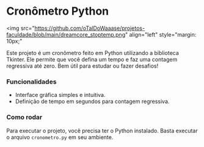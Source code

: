 # Cronômetro Python
<img src="https://github.com/oTalDoWaaase/projetos-faculdade/blob/main/dreamcore_stoptemp.png" align="left" style="margin: 10px;"

Este projeto é um cronômetro feito em Python utilizando a biblioteca Tkinter. Ele permite que você defina um tempo e faz uma contagem regressiva até zero. Bem útil para estudar ou fazer desafios!

### Funcionalidades
- Interface gráfica simples e intuitiva.
- Definição de tempo em segundos para contagem regressiva.

### Como rodar
Para executar o projeto, você precisa ter o Python instalado. Basta executar o arquivo `cronometro.py` em seu ambiente.

